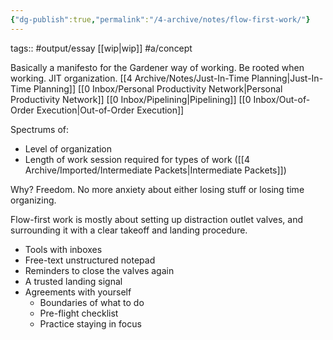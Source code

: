 ```yaml
---
{"dg-publish":true,"permalink":"/4-archive/notes/flow-first-work/"}
---
```


tags:: #output/essay [[wip\|wip]] #a/concept

Basically a manifesto for the Gardener way of working.
Be rooted when working.
JIT organization. [[4 Archive/Notes/Just-In-Time Planning\|Just-In-Time Planning]]
[[0 Inbox/Personal Productivity Network\|Personal Productivity Network]]
[[0 Inbox/Pipelining\|Pipelining]]
[[0 Inbox/Out-of-Order Execution\|Out-of-Order Execution]]

Spectrums of:
- Level of organization
- Length of work session required for types of work ([[4 Archive/Imported/Intermediate Packets\|Intermediate Packets]])

Why? Freedom. No more anxiety about either losing stuff or losing time organizing.

Flow-first work is mostly about setting up distraction outlet valves, and surrounding it with a clear takeoff and landing procedure.
- Tools with inboxes
- Free-text unstructured notepad
- Reminders to close the valves again
- A trusted landing signal
- Agreements with yourself
	- Boundaries of what to do
	- Pre-flight checklist
	- Practice staying in focus